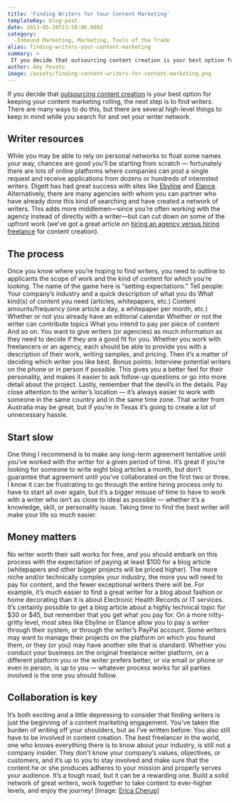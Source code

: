 ```yaml
---
title: 'Finding Writers for Your Content Marketing'
templateKey: blog-post
date: 2013-05-28T13:59:06.000Z
category: 
  -Inbound Marketing, Marketing, Tools of the Trade
alias: finding-writers-your-content-marketing
summary: > 
 If you decide that outsourcing content creation is your best option for keeping your content marketing rolling, the next step is to find writers. There are many ways to do this, but there are several high-level things to keep in mind while you search for and vet your writer network.
author: Amy Peveto
image: /assets/finding-content-writers-for-content-marketing.png
---
```


If you decide that [outsourcing content creation](/blog/05/14/2013/outsourcing-lazy-marketer-s-secret-success) is your best option for keeping your content marketing rolling, the next step is to find writers. There are many ways to do this, but there are several high-level things to keep in mind while you search for and vet your writer network.

Writer resources
----------------

While you may be able to rely on personal networks to float some names your way, chances are good you’ll be starting from scratch — fortunately there are lots of online platforms where companies can post a single request and receive applications from dozens or hundreds of interested writers. Digett has had great success with sites like [Ebyline](https://www.ebyline.com/) and [Elance](https://www.elance.com/). Alternatively, there are many agencies with whom you can partner who have already done this kind of searching and have created a network of writers. This adds more middlemen—since you’re often working with the agency instead of directly with a writer—but can cut down on some of the upfront work (we’ve got a great article on [hiring an agency versus hiring freelance](/blog/04/16/2012/creating-content-agency-vs-freelance) for content creation).

The process
-----------

Once you know where you’re hoping to find writers, you need to outline to applicants the scope of work and the kind of content for which you’re looking. The name of the game here is “setting expectations.” Tell people: Your company’s industry and a quick description of what you do What kind(s) of content you need (articles, whitepapers, etc.) Content amounts/frequency (one article a day, a whitepaper per month, etc.) Whether or not you already have an editorial calendar Whether or not the writer can contribute topics What you intend to pay per piece of content And so on. You want to give writers (or agencies) as much information as they need to decide if they are a good fit for you. Whether you work with freelancers or an agency, each should be able to provide you with a description of their work, writing samples, and pricing. Then it’s a matter of deciding which writer you like best. Bonus points: Interview potential writers on the phone or in person if possible. This gives you a better feel for their personality, and makes it easier to ask follow-up questions or go into more detail about the project. Lastly, remember that the devil’s in the details. Pay close attention to the writer’s location — it’s always easier to work with someone in the same country and in the same time zone. That writer from Australia may be great, but if you’re in Texas it’s going to create a lot of unnecessary hassle.

Start slow
----------

One thing I recommend is to make any long-term agreement tentative until you’ve worked with the writer for a given period of time. It’s great if you’re looking for someone to write eight blog articles a month, but don’t guarantee that agreement until you’ve collaborated on the first two or three. I know it can be frustrating to go through the entire hiring process only to have to start all over again, but it’s a bigger misuse of time to have to work with a writer who isn’t as close to ideal as possible — whether it’s a knowledge, skill, or personality issue. Taking time to find the best writer will make your life so much easier.

Money matters
-------------

No writer worth their salt works for free, and you should embark on this process with the expectation of paying at least $100 for a blog article (whitepapers and other bigger projects will be priced higher). The more niche and/or technically complex your industry, the more you will need to pay for content, and the fewer exceptional writers there will be. For example, it’s much easier to find a great writer for a blog about fashion or home decorating than it is about Electronic Health Records or IT services. It’s certainly possible to get a blog article about a highly technical topic for $30 or $45, but remember that you get what you pay for. On a more nitty-gritty level, most sites like Ebyline or Elance allow you to pay a writer through their system, or through the writer’s PayPal account. Some writers may want to manage their projects on the platform on which you found them, or they (or you) may have another site that is standard. Whether you conduct your business on the original freelance writer platform, on a different platform you or the writer prefers better, or via email or phone or even in person, is up to you — whatever process works for all parties involved is the one you should follow.

Collaboration is key
--------------------

It’s both exciting and a little depressing to consider that finding writers is just the beginning of a content marketing engagement. You’ve taken the burden of writing off your shoulders, but as I’ve written before: You also still have to be involved in content creation. The best freelancer in the world, one who knows everything there is to know about your industry, is still not a company insider. They don’t know your company’s values, objectives, or customers, and it’s up to you to stay involved and make sure that the content he or she produces adheres to your mission and properly serves your audience. It’s a tough road, but it can be a rewarding one. Build a solid network of great writers, work together to take content to ever-higher levels, and enjoy the journey! \[Image: [Erica Cherup](http://www.flickr.com/photos/silvermarquis/596827354/)\]